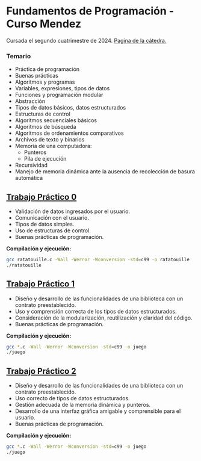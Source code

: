 # Fundamentos de Programación - Curso Mendez
Cursada el segundo cuatrimestre de 2024. [Pagina de la cátedra.](https://fundamendez.com.ar/)

### Temario
- Práctica de programación
- Buenas prácticas
- Algoritmos y programas
- Variables, expresiones, tipos de datos
- Funciones y programación modular
- Abstracción
- Tipos de datos básicos, datos estructurados
- Estructuras de control
- Algoritmos secuenciales básicos
- Algoritmos de búsqueda
- Algoritmos de ordenamientos comparativos
- Archivos de texto y binarios
- Memoria de una computadora:
    - Punteros
    - Pila de ejecución
- Recursividad
- Manejo de memoria dinámica ante la ausencia de recolección de basura automática

## [Trabajo Práctico 0](TP0)
- Validación de datos ingresados por el usuario.
- Comunicación con el usuario.
- Tipos de datos simples.
- Uso de estructuras de control.
- Buenas prácticas de programación.

**Compilación y ejecución:**
```bash
gcc ratatouille.c -Wall -Werror -Wconversion -std=c99 -o ratatouille
./ratatouille
```

## [Trabajo Práctico 1](TP1)
- Diseño y desarrollo de las funcionalidades de una biblioteca con un contrato preestablecido.
- Uso y comprensión correcta de los tipos de datos estructurados.
- Consideración de la modularización, reutilización y claridad del código.
- Buenas prácticas de programación.

**Compilación y ejecución:**
```bash
gcc *.c -Wall -Werror -Wconversion -std=c99 -o juego
./juego
```

## [Trabajo Práctico 2](TP2)
- Diseño y desarrollo de las funcionalidades de una biblioteca con un contrato preestablecido.
- Uso correcto de tipos de datos estructurados.
- Gestión adecuada de la memoria dinámica y punteros.
- Desarrollo de una interfaz gráfica amigable y comprensible para el usuario.
- Buenas prácticas de programación.

**Compilación y ejecución:**
```bash
gcc *.c -Wall -Werror -Wconversion -std=c99 -o juego
./juego
```
